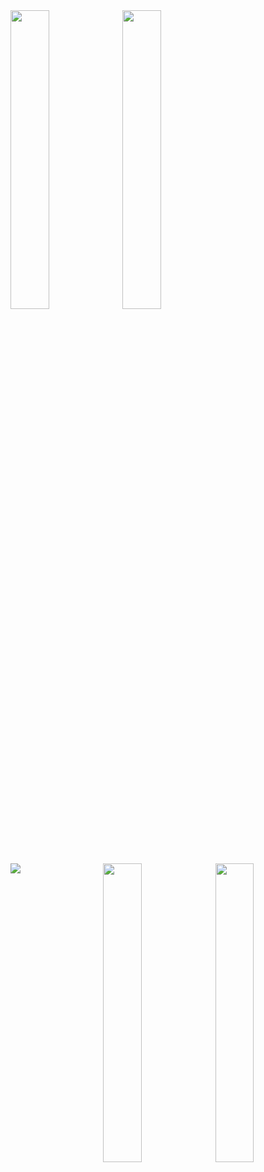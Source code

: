 <img src="https://raw.githubusercontent.com/cmd-v1/github-stats/master/generated/overview.svg#gh-dark-mode-only" align="left" width="35%" height="auto">
      <img src="https://raw.githubusercontent.com/cmd-v1/github-stats/master/generated/overview.svg#gh-light-mode-only" align="left" width="35%" height="auto">
      <img src="https://raw.githubusercontent.com/cmd-v1/github-stats/master/generated/languages.svg#gh-dark-mode-only" align="right" width="35%" height="auto">
      <img src="https://raw.githubusercontent.com/cmd-v1/github-stats/master/generated/languages.svg#gh-light-mode-only" align="right" width="35%" height="auto">

<img align="left" src="https://github-readme-stats.vercel.app/api/top-langs?username=cmd-v1&show_icons=true&count_private=true&theme=tokyonight&locale=en&layout=compact" />
